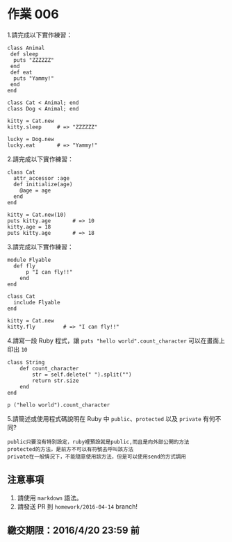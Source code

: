 # 作業 006

1.請完成以下實作練習：

```
class Animal
 def sleep
  puts "ZZZZZZ"
 end
 def eat
  puts "Yammy!"
 end
end

class Cat < Animal; end
class Dog < Animal; end

kitty = Cat.new
kitty.sleep     # => "ZZZZZZ"

lucky = Dog.new
lucky.eat       # => "Yammy!"
```

2.請完成以下實作練習：

```
class Cat
  attr_accessor :age
  def initialize(age)
    @age = age
  end
end

kitty = Cat.new(10)
puts kitty.age       # => 10
kitty.age = 18
puts kitty.age       # => 18
```

3.請完成以下實作練習：

```
module Flyable
  def fly
      p "I can fly!!"
    end
end

class Cat
  include Flyable
end

kitty = Cat.new
kitty.fly         # => "I can fly!!"
```

4.請寫一段 Ruby 程式，讓 `puts "hello world".count_character` 可以在畫面上印出 `10`
```
class String
    def count_character
        str = self.delete(" ").split("")
        return str.size
    end
end

p ("hello world").count_character
```
5.請簡述或使用程式碼說明在 Ruby 中 `public`、`protected` 以及 `private` 有何不同?
```
public只要沒有特別設定，ruby裡預設就是public,而且是向外部公開的方法
protected的方法，是前方不可以有符號去呼叫該方法
private在一般情況下，不能隨意使用該方法，但是可以使用send的方式調用
```
## 注意事項

1. 請使用 `markdown` 語法。
2. 請發送 PR 到 `homework/2016-04-14` branch!

## 繳交期限：2016/4/20 23:59 前
